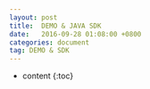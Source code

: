 ```yaml
---
layout: post
title:  DEMO & JAVA SDK
date:   2016-09-28 01:08:00 +0800
categories: document
tag: DEMO & SDK
---
```


* content
{:toc}